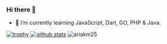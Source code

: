 ### Hi there 👋
- 🌱 I’m currently learning JavaScript, Dart, GO, PHP & Java.

[![trophy](https://github-profile-trophy.vercel.app/?username=ariakm25&theme=dracula)](https://github.com/ryo-ma/github-profile-trophy)
[![github stats](https://github-readme-stats.vercel.app/api?username=ariakm25&show_icons=true&theme=tokyonight&count_private=true)](https://github.com/anuraghazra/github-readme-stats)
![ariakm25](https://count.getloli.com/get/@ariakm25?theme=rule34)
<!--
**ariakm25/ariakm25** is a ✨ _special_ ✨ repository because its `README.md` (this file) appears on your GitHub profile.

Here are some ideas to get you started:

- 🔭 I’m currently working on ...
- 🌱 I’m currently learning ...
- 👯 I’m looking to collaborate on ...
- 🤔 I’m looking for help with ...
- 💬 Ask me about ...
- 📫 How to reach me: ...
- 😄 Pronouns: ...
- ⚡ Fun fact: ...
-->

